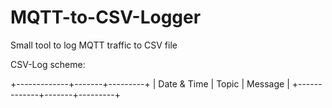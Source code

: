 # MQTT-to-CSV-Logger
Small tool to log MQTT traffic to CSV file

CSV-Log scheme:

+-------------+-------+---------+
| Date & Time | Topic | Message |
+-------------+-------+---------+
